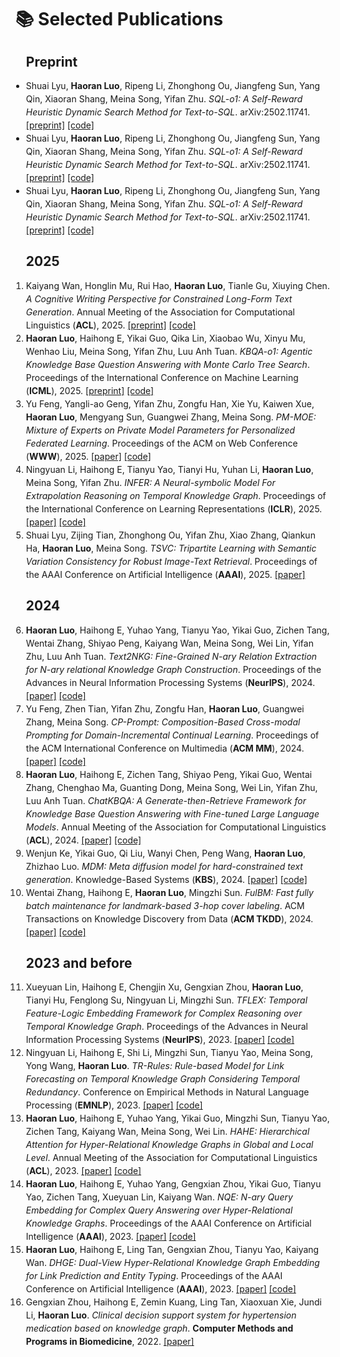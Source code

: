 <!-- 
# 📝 Publications 
<div class='paper-box'><div class='paper-box-image'><div><div class="badge">ICML 2025</div><img src='images/KBQA-o1.png' alt="sym" width="100%"></div></div>
<div class='paper-box-text' markdown="1">

[KBQA-o1: Agentic Knowledge Base Question Answering with Monte Carlo Tree Search](https://arxiv.org/abs/2501.18922) \\
**Haoran Luo**, Haihong E, Yikai Guo, Qika Lin, Xiaobao Wu, Xinyu Mu, Wenhao Liu, Meina Song, Yifan Zhu, Luu Anh Tuan\\
\[[paper](https://arxiv.org/pdf/2501.18922)\]\[[code](https://github.com/LHRLAB/KBQA-o1)\]
</div>
</div>

<div class='paper-box'><div class='paper-box-image'><div><div class="badge">NeurIPS 2024</div><img src='images/Text2NKG.png' alt="sym" width="100%"></div></div>
<div class='paper-box-text' markdown="1">

[Text2NKG: Fine-Grained N-ary Relation Extraction for N-ary relational Knowledge Graph Construction](https://proceedings.neurips.cc/paper_files/paper/2024/hash/305b2288122d46bf0641bdd86c9a7921-Abstract-Conference.html) \\
**Haoran Luo**, Haihong E, Yuhao Yang, Tianyu Yao, Yikai Guo, Zichen Tang, Wentai Zhang, Shiyao Peng, Kaiyang Wan, Meina Song, Wei Lin, Yifan Zhu, Luu Anh Tuan\\
\[[paper](https://proceedings.neurips.cc/paper_files/paper/2024/file/305b2288122d46bf0641bdd86c9a7921-Paper-Conference.pdf)\]\[[code](https://github.com/LHRLAB/Text2NKG)\]
</div>
</div>

<div class='paper-box'><div class='paper-box-image'><div><div class="badge">ACL 2024</div><img src='images/ChatKBQA.png' alt="sym" width="100%"></div></div>
<div class='paper-box-text' markdown="1">

[ChatKBQA: A Generate-then-Retrieve Framework for Knowledge Base Question Answering with Fine-tuned Large Language Models](https://aclanthology.org/2024.findings-acl.122/) \\
**Haoran Luo**, Haihong E, Zichen Tang, Shiyao Peng, Yikai Guo, Wentai Zhang, Chenghao Ma, Guanting Dong, Meina Song, Wei Lin, Yifan Zhu, Luu Anh Tuan\\
\[[paper](https://aclanthology.org/2024.findings-acl.122.pdf)\]\[[code](https://github.com/LHRLAB/ChatKBQA)\]
</div>
</div>

<div class='paper-box'><div class='paper-box-image'><div><div class="badge">ACL 2023</div><img src='images/HAHE.png' alt="sym" width="100%"></div></div>
<div class='paper-box-text' markdown="1">

[HAHE: Hierarchical Attention for Hyper-Relational Knowledge Graphs in Global and Local Level](https://aclanthology.org/2023.acl-long.450/) \\
**Haoran Luo**, Haihong E, Yuhao Yang, Yikai Guo, Mingzhi Sun, Tianyu Yao, Zichen Tang, Kaiyang Wan, Meina Song, Wei Lin\\
\[[paper](https://aclanthology.org/2023.acl-long.450.pdf)\]\[[code](https://github.com/LHRLAB/HAHE)\]
</div>
</div>

<div class='paper-box'><div class='paper-box-image'><div><div class="badge">AAAI 2023</div><img src='images/NQE.png' alt="sym" width="100%"></div></div>
<div class='paper-box-text' markdown="1">

[NQE: N-ary Query Embedding for Complex Query Answering over Hyper-Relational Knowledge Graphs](https://ojs.aaai.org/index.php/AAAI/article/view/25576) \\
**Haoran Luo**, Haihong E, Yuhao Yang, Gengxian Zhou, Yikai Guo, Tianyu Yao, Zichen Tang, Xueyuan Lin, Kaiyang Wan\\
\[[paper](https://ojs.aaai.org/index.php/AAAI/article/view/25576/25348)\]\[[code](https://github.com/LHRLAB/NQE)\]
</div>
</div>

<div class='paper-box'><div class='paper-box-image'><div><div class="badge">AAAI 2023</div><img src='images/DHGE.png' alt="sym" width="100%"></div></div>
<div class='paper-box-text' markdown="1">

[DHGE: Dual-View Hyper-Relational Knowledge Graph Embedding for Link Prediction and Entity Typing](https://ojs.aaai.org/index.php/AAAI/article/view/25795) \\
**Haoran Luo**, Haihong E, Ling Tan, Gengxian Zhou, Tianyu Yao, Kaiyang Wan\\
\[[paper](https://ojs.aaai.org/index.php/AAAI/article/view/25795/25567)\]\[[code](https://github.com/LHRLAB/DHGE)\]
</div>
</div> -->

# 📚 Selected Publications

<script>
document.addEventListener("DOMContentLoaded", function() {
  const items = document.querySelectorAll(".index");
  items.forEach((el, index) => {
    el.insertAdjacentHTML("afterbegin", `${index + 1}.`);
  });
});
</script>


<ul style="list-style-type: disc; padding-left: 1.2em; line-height: 1.5em;">
<h2>Preprint</h2>
<li> Shuai Lyu, <strong>Haoran Luo</strong>, Ripeng Li, Zhonghong Ou, Jiangfeng Sun, Yang Qin, Xiaoran Shang, Meina Song, Yifan Zhu. <em>SQL-o1: A Self-Reward Heuristic Dynamic Search Method for Text-to-SQL</em>. arXiv:2502.11741. <a href="https://arxiv.org/abs/2502.11741">[preprint]</a> <a href="https://github.com/ShuaiLyu0110/SQL-o1">[code]</a> </li>

<li> Shuai Lyu, <strong>Haoran Luo</strong>, Ripeng Li, Zhonghong Ou, Jiangfeng Sun, Yang Qin, Xiaoran Shang, Meina Song, Yifan Zhu. <em>SQL-o1: A Self-Reward Heuristic Dynamic Search Method for Text-to-SQL</em>. arXiv:2502.11741. <a href="https://arxiv.org/abs/2502.11741">[preprint]</a> <a href="https://github.com/ShuaiLyu0110/SQL-o1">[code]</a> </li>

<li> Shuai Lyu, <strong>Haoran Luo</strong>, Ripeng Li, Zhonghong Ou, Jiangfeng Sun, Yang Qin, Xiaoran Shang, Meina Song, Yifan Zhu. <em>SQL-o1: A Self-Reward Heuristic Dynamic Search Method for Text-to-SQL</em>. arXiv:2502.11741. <a href="https://arxiv.org/abs/2502.11741">[preprint]</a> <a href="https://github.com/ShuaiLyu0110/SQL-o1">[code]</a> </li>
</ul>


<ol style="list-style-position: outside; padding-left: 1.2em; line-height: 1.5em;">

<h2>2025</h2>

<li> Kaiyang Wan, Honglin Mu, Rui Hao, <strong>Haoran Luo</strong>, Tianle Gu, Xiuying Chen. <em>A Cognitive Writing Perspective for Constrained Long-Form Text Generation</em>. Annual Meeting of the Association for Computational Linguistics (<strong>ACL</strong>), 2025. <a href="https://arxiv.org/abs/2502.12568">[preprint]</a> <a href="https://github.com/KaiyangWan/CogWriter">[code]</a> </li>

<li> <strong>Haoran Luo</strong>, Haihong E, Yikai Guo, Qika Lin, Xiaobao Wu, Xinyu Mu, Wenhao Liu, Meina Song, Yifan Zhu, Luu Anh Tuan. <em>KBQA-o1: Agentic Knowledge Base Question Answering with Monte Carlo Tree Search</em>. Proceedings of the International Conference on Machine Learning (<strong>ICML</strong>), 2025. <a href="https://arxiv.org/abs/2501.18922">[preprint]</a> <a href="https://github.com/LHRLAB/KBQA-o1">[code]</a> </li> 

<li> Yu Feng, Yangli-ao Geng, Yifan Zhu, Zongfu Han, Xie Yu, Kaiwen Xue, <strong>Haoran Luo</strong>, Mengyang Sun, Guangwei Zhang, Meina Song. <em>PM-MOE: Mixture of Experts on Private Model Parameters for Personalized Federated Learning</em>. Proceedings of the ACM on Web Conference (<strong>WWW</strong>), 2025. <a href="https://dl.acm.org/doi/abs/10.1145/3696410.3714561">[paper]</a> <a href="https://github.com/dannis97500/PM-MOE">[code]</a> </li>

<li> Ningyuan Li, Haihong E, Tianyu Yao, Tianyi Hu, Yuhan Li, <strong>Haoran Luo</strong>, Meina Song, Yifan Zhu. <em>INFER: A Neural-symbolic Model For Extrapolation Reasoning on Temporal Knowledge Graph</em>. Proceedings of the International Conference on Learning Representations (<strong>ICLR</strong>), 2025. <a href="https://openreview.net/forum?id=ExHUtB2vnz">[paper]</a> <a href="https://github.com/JasonLee-22/INFER">[code]</a> </li>

<li> Shuai Lyu, Zijing Tian, Zhonghong Ou, Yifan Zhu, Xiao Zhang, Qiankun Ha, <strong>Haoran Luo</strong>, Meina Song. <em>TSVC: Tripartite Learning with Semantic Variation Consistency for Robust Image-Text Retrieval</em>. Proceedings of the AAAI Conference on Artificial Intelligence (<strong>AAAI</strong>), 2025. <a href="https://ojs.aaai.org/index.php/AAAI/article/view/34121">[paper]</a> </li>

<h2>2024</h2>

<li> <strong>Haoran Luo</strong>, Haihong E, Yuhao Yang, Tianyu Yao, Yikai Guo, Zichen Tang, Wentai Zhang, Shiyao Peng, Kaiyang Wan, Meina Song, Wei Lin, Yifan Zhu, Luu Anh Tuan. <em>Text2NKG: Fine-Grained N-ary Relation Extraction for N-ary relational Knowledge Graph Construction</em>. Proceedings of the Advances in Neural Information Processing Systems (<strong>NeurIPS</strong>), 2024. <a href="https://proceedings.neurips.cc/paper_files/paper/2024/hash/305b2288122d46bf0641bdd86c9a7921-Abstract-Conference.html">[paper]</a> <a href="https://github.com/LHRLAB/Text2NKG">[code]</a> </li>

<li> Yu Feng, Zhen Tian, Yifan Zhu, Zongfu Han, <strong>Haoran Luo</strong>, Guangwei Zhang, Meina Song. <em>CP-Prompt: Composition-Based Cross-modal Prompting for Domain-Incremental Continual Learning</em>. Proceedings of the ACM International Conference on Multimedia (<strong>ACM MM</strong>), 2024. <a href="https://dl.acm.org/doi/abs/10.1145/3664647.3681481">[paper]</a> <a href="https://github.com/dannis97500/CP_Prompt">[code]</a> </li>

<li> <strong>Haoran Luo</strong>, Haihong E, Zichen Tang, Shiyao Peng, Yikai Guo, Wentai Zhang, Chenghao Ma, Guanting Dong, Meina Song, Wei Lin, Yifan Zhu, Luu Anh Tuan. <em>ChatKBQA: A Generate-then-Retrieve Framework for Knowledge Base Question Answering with Fine-tuned Large Language Models</em>. Annual Meeting of the Association for Computational Linguistics (<strong>ACL</strong>), 2024. <a href="https://aclanthology.org/2024.findings-acl.122/">[paper]</a> <a href="https://github.com/LHRLAB/ChatKBQA">[code]</a> </li>

<li> Wenjun Ke, Yikai Guo, Qi Liu, Wanyi Chen, Peng Wang, <strong>Haoran Luo</strong>, Zhizhao Luo. <em>MDM: Meta diffusion model for hard-constrained text generation</em>. Knowledge-Based Systems (<strong>KBS</strong>), 2024. <a href="https://www.sciencedirect.com/science/article/abs/pii/S0950705123008973">[paper]</a> <a href="https://github.com/seukgcode/MDM">[code]</a> </li>

<li> Wentai Zhang, Haihong E, <strong>Haoran Luo</strong>, Mingzhi Sun. <em>FulBM: Fast fully batch maintenance for landmark-based 3-hop cover labeling</em>. ACM Transactions on Knowledge Discovery from Data (<strong>ACM TKDD</strong>), 2024. <a href="https://dl.acm.org/doi/abs/10.1145/3650035">[paper]</a> <a href="https://github.com/ZHANGWENTAI/FulBM">[code]</a> </li>

<h2>2023 and before</h2>

<li> Xueyuan Lin, Haihong E, Chengjin Xu, Gengxian Zhou, <strong>Haoran Luo</strong>, Tianyi Hu, Fenglong Su, Ningyuan Li, Mingzhi Sun. <em>TFLEX: Temporal Feature-Logic Embedding Framework for Complex Reasoning over Temporal Knowledge Graph</em>. Proceedings of the Advances in Neural Information Processing Systems (<strong>NeurIPS</strong>), 2023. <a href="https://proceedings.neurips.cc/paper_files/paper/2023/hash/e71a42c64851834013e2658b69d7fe93-Abstract-Conference.html">[paper]</a> <a href="https://github.com/LinXueyuanStdio/TFLEX">[code]</a> </li>

<li> Ningyuan Li, Haihong E, Shi Li, Mingzhi Sun, Tianyu Yao, Meina Song, Yong Wang, <strong>Haoran Luo</strong>. <em>TR-Rules: Rule-based Model for Link Forecasting on Temporal Knowledge Graph Considering Temporal Redundancy</em>. Conference on Empirical Methods in Natural Language Processing (<strong>EMNLP</strong>), 2023. <a href="https://aclanthology.org/2023.findings-emnlp.529/">[paper]</a> <a href="https://github.com/JasonLee-22/TR-Rules">[code]</a> </li>

<li> <strong>Haoran Luo</strong>, Haihong E, Yuhao Yang, Yikai Guo, Mingzhi Sun, Tianyu Yao, Zichen Tang, Kaiyang Wan, Meina Song, Wei Lin. <em>HAHE: Hierarchical Attention for Hyper-Relational Knowledge Graphs in Global and Local Level</em>. Annual Meeting of the Association for Computational Linguistics (<strong>ACL</strong>), 2023. <a href="https://aclanthology.org/2023.acl-long.450/">[paper]</a> <a href="https://github.com/LHRLAB/HAHE">[code]</a> </li>

<li> <strong>Haoran Luo</strong>, Haihong E, Yuhao Yang, Gengxian Zhou, Yikai Guo, Tianyu Yao, Zichen Tang, Xueyuan Lin, Kaiyang Wan. <em>NQE: N-ary Query Embedding for Complex Query Answering over Hyper-Relational Knowledge Graphs</em>. Proceedings of the AAAI Conference on Artificial Intelligence (<strong>AAAI</strong>), 2023. <a href="https://ojs.aaai.org/index.php/AAAI/article/view/25576">[paper]</a> <a href="https://github.com/LHRLAB/NQE">[code]</a> </li>

<li> <strong>Haoran Luo</strong>, Haihong E, Ling Tan, Gengxian Zhou, Tianyu Yao, Kaiyang Wan. <em>DHGE: Dual-View Hyper-Relational Knowledge Graph Embedding for Link Prediction and Entity Typing</em>. Proceedings of the AAAI Conference on Artificial Intelligence (<strong>AAAI</strong>), 2023. <a href="https://ojs.aaai.org/index.php/AAAI/article/view/25795">[paper]</a> <a href="https://github.com/LHRLAB/DHGE">[code]</a> </li>

<li> Gengxian Zhou, Haihong E, Zemin Kuang, Ling Tan, Xiaoxuan Xie, Jundi Li, <strong>Haoran Luo</strong>. <em>Clinical decision support system for hypertension medication based on knowledge graph</em>. <strong>Computer Methods and Programs in Biomedicine</strong>, 2022. <a href="https://www.sciencedirect.com/science/article/abs/pii/S0169260722006010">[paper]</a> </li>

</ol>